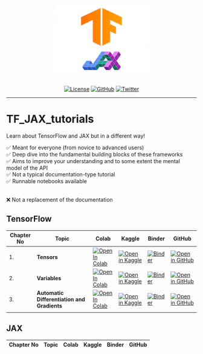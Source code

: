 <div align='center'>

<img src='static/combined_logo.png' width="250" height=180>
<br><br>

[![License](https://img.shields.io/badge/license-MIT-brightgreen)](https://github.com/AakashKumarNain/TF_JAX_tutorials/blob/main/LICENSE)
[![GitHub](https://img.shields.io/github/stars/AakashKumarNain/TF_JAX_tutorials?color=yellowgreen&logo=github)](https://github.com/AakashKumarNain/TF_JAX_tutorials)
[![Twitter](https://img.shields.io/twitter/follow/A_K_Nain?style=social)](https://twitter.com/A_K_Nain)

---
</div>

# TF_JAX_tutorials

Learn about TensorFlow and JAX but in a different way!

✅ Meant for everyone (from novice to advanced users) <br>
✅ Deep dive into the fundamental building blocks of these frameworks <br>
✅ Aims to improve your understanding and to some extent the mental model of the API <br>
✅ Not a typical  documentation-type tutorial <br>
✅ Runnable notebooks available <br> <br>

:x: Not a replacement of the documentation

## TensorFlow

| Chapter No   | Topic    | Colab | Kaggle | Binder | GitHub |
| ------------ | -------  | ----- | ------ | ------ | ------ |
|  1.  | **Tensors**| [![Open In Colab](https://colab.research.google.com/assets/colab-badge.svg)](https://colab.research.google.com/github/AakashKumarNain/TF_JAX_tutorials/blob/main/src/notebooks/tensorflow_tutorials/chapter_1_tensors.ipynb) |[![Open in Kaggle](https://img.shields.io/static/v1?label=&message=Open%20in%20Kaggle&labelColor=grey&color=blue&logo=kaggle)](https://www.kaggle.com/aakashnain/tf-jax-tutorials-part1)  | [![Binder](https://mybinder.org/badge_logo.svg)](https://mybinder.org/v2/gh/AakashKumarNain/TF_JAX_tutorials/main?filepath=src%2Fnotebooks%2Ftensorflow_tutorials%2Fchapter_1_tensors.ipynb) |[![Open in GitHub](https://img.shields.io/static/v1?label=&message=Open%20in%20GitHub&labelColor=grey&color=blue&logo=github)](https://github.com/AakashKumarNain/TF_JAX_tutorials/blob/main/src/notebooks/tensorflow_tutorials/chapter_1_tensors.ipynb) |
|  2.  | **Variables**| [![Open In Colab](https://colab.research.google.com/assets/colab-badge.svg)](https://colab.research.google.com/github/AakashKumarNain/TF_JAX_tutorials/blob/main/src/notebooks/tensorflow_tutorials/chapter_2_variables.ipynb) |[![Open in Kaggle](https://img.shields.io/static/v1?label=&message=Open%20in%20Kaggle&labelColor=grey&color=blue&logo=kaggle)](https://www.kaggle.com/aakashnain/tf-jax-tutorials-part2)  | [![Binder](https://mybinder.org/badge_logo.svg)](https://mybinder.org/v2/gh/AakashKumarNain/TF_JAX_tutorials/main?filepath=src%2Fnotebooks%2Ftensorflow_tutorials%2Fchapter_2_variables.ipynb) |[![Open in GitHub](https://img.shields.io/static/v1?label=&message=Open%20in%20GitHub&labelColor=grey&color=blue&logo=github)](https://github.com/AakashKumarNain/TF_JAX_tutorials/blob/main/src/notebooks/tensorflow_tutorials/chapter_2_variables.ipynb) |
|  3.  | **Automatic Differentiation and Gradients**| [![Open In Colab](https://colab.research.google.com/assets/colab-badge.svg)](https://colab.research.google.com/github/AakashKumarNain/TF_JAX_tutorials/blob/main/src/notebooks/tensorflow_tutorials/chapter_3_AD_and_grads.ipynb) |[![Open in Kaggle](https://img.shields.io/static/v1?label=&message=Open%20in%20Kaggle&labelColor=grey&color=blue&logo=kaggle)](https://www.kaggle.com/aakashnain/tf-jax-tutorials-part3)  | [![Binder](https://mybinder.org/badge_logo.svg)](https://mybinder.org/v2/gh/AakashKumarNain/TF_JAX_tutorials/main?filepath=src%2Fnotebooks%2Ftensorflow_tutorials%2Fchapter_3_AD_and_grads.ipynb) |[![Open in GitHub](https://img.shields.io/static/v1?label=&message=Open%20in%20GitHub&labelColor=grey&color=blue&logo=github)](https://github.com/AakashKumarNain/TF_JAX_tutorials/blob/main/src/notebooks/tensorflow_tutorials/chapter_3_AD_and_grads.ipynb) |
|  |   |  |  |  |  |


## JAX

| Chapter No   | Topic    | Colab | Kaggle | Binder | GitHub |
| ------------ | -------  | ----- | ------ | ------ | ------ |